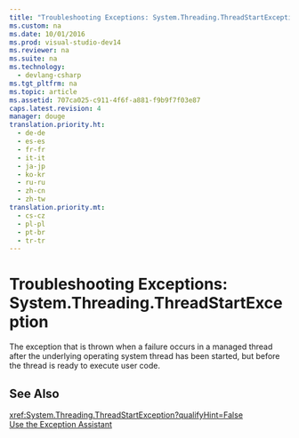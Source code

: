 ```yaml
---
title: "Troubleshooting Exceptions: System.Threading.ThreadStartException"
ms.custom: na
ms.date: 10/01/2016
ms.prod: visual-studio-dev14
ms.reviewer: na
ms.suite: na
ms.technology: 
  - devlang-csharp
ms.tgt_pltfrm: na
ms.topic: article
ms.assetid: 707ca025-c911-4f6f-a881-f9b9f7f03e87
caps.latest.revision: 4
manager: douge
translation.priority.ht: 
  - de-de
  - es-es
  - fr-fr
  - it-it
  - ja-jp
  - ko-kr
  - ru-ru
  - zh-cn
  - zh-tw
translation.priority.mt: 
  - cs-cz
  - pl-pl
  - pt-br
  - tr-tr
---
```

# Troubleshooting Exceptions: System.Threading.ThreadStartException
The exception that is thrown when a failure occurs in a managed thread after the underlying operating system thread has been started, but before the thread is ready to execute user code.  
  
## See Also  
 <xref:System.Threading.ThreadStartException?qualifyHint=False>   
 [Use the Exception Assistant](../Topic/How%20to:%20Use%20the%20Exception%20Assistant.md)